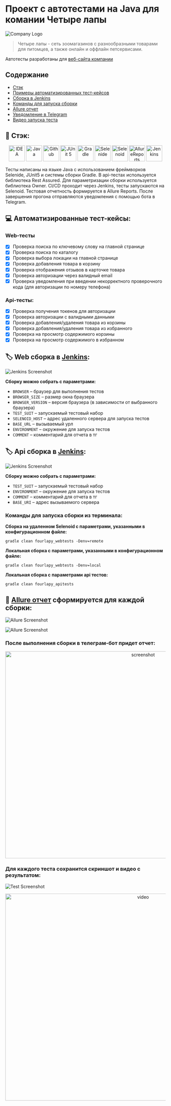 # Проект с автотестами на Java для комании Четыре лапы

![Company Logo](logos/4lapyLogo.png)

> Четыре лапы - сеть зоомагазинов с разнообразными товарами для питомцев, а также онлайн и оффлайн петсервисами.

Автотесты разработаны для [веб-сайта компании](https://4lapy.ru/)

## Содержание

- [Стэк](https://github.com/Mariia-Valisheva/4lapy-auto-tests?tab=readme-ov-file#%D1%81%D1%82%D1%8D%D0%BA)
- [Примеры автоматизированных тест-кейсов](https://github.com/Mariia-Valisheva/4lapy-auto-tests?tab=readme-ov-file#%D0%BF%D1%80%D0%B8%D0%BC%D0%B5%D1%80%D1%8B-%D0%B0%D0%B2%D1%82%D0%BE%D0%BC%D0%B0%D1%82%D0%B8%D0%B7%D0%B8%D1%80%D0%BE%D0%B2%D0%B0%D0%BD%D0%BD%D1%8B%D1%85-%D1%82%D0%B5%D1%81%D1%82-%D0%BA%D0%B5%D0%B9%D1%81%D0%BE%D0%B2)
- [Сборка в Jenkins](https://github.com/Mariia-Valisheva/4lapy-auto-tests?tab=readme-ov-file#%D1%81%D0%B1%D0%BE%D1%80%D0%BA%D0%B0-%D0%B2-jenkins)
- [Команды для запуска сборки](https://github.com/Mariia-Valisheva/4lapy-auto-tests?tab=readme-ov-file#%D0%BA%D0%BE%D0%BC%D0%B0%D0%BD%D0%B4%D1%8B-%D0%B4%D0%BB%D1%8F-%D0%B7%D0%B0%D0%BF%D1%83%D1%81%D0%BA%D0%B0-%D1%81%D0%B1%D0%BE%D1%80%D0%BA%D0%B8-%D0%B8%D0%B7-%D1%82%D0%B5%D1%80%D0%BC%D0%B8%D0%BD%D0%B0%D0%BB%D0%B0)
- [Allure отчет](https://github.com/Mariia-Valisheva/4lapy-auto-tests?tab=readme-ov-file#allure-%D0%BE%D1%82%D1%87%D0%B5%D1%82-%D1%81%D1%84%D0%BE%D1%80%D0%BC%D0%B8%D1%80%D1%83%D0%B5%D1%82%D1%81%D1%8F-%D0%B4%D0%BB%D1%8F-%D0%BA%D0%B0%D0%B6%D0%B4%D0%BE%D0%B9-%D1%81%D0%B1%D0%BE%D1%80%D0%BA%D0%B8)
- [Уведомление в Telegram ](https://github.com/Mariia-Valisheva/4lapy-auto-tests?tab=readme-ov-file#%D0%BF%D0%BE%D1%81%D0%BB%D0%B5-%D0%B2%D1%8B%D0%BF%D0%BE%D0%BB%D0%BD%D0%B5%D0%BD%D0%B8%D1%8F-%D1%81%D0%B1%D0%BE%D1%80%D0%BA%D0%B8-%D0%B2-%D1%82%D0%B5%D0%BB%D0%B5%D0%B3%D1%80%D0%B0%D0%BC-%D0%B1%D0%BE%D1%82-%D0%BF%D1%80%D0%B8%D0%B4%D0%B5%D1%82-%D0%BE%D1%82%D1%87%D0%B5%D1%82)
- [Видео запуска теста](https://github.com/Mariia-Valisheva/4lapy-auto-tests?tab=readme-ov-file#%D0%B4%D0%BB%D1%8F-%D0%BA%D0%B0%D0%B6%D0%B4%D0%BE%D0%B3%D0%BE-%D1%82%D0%B5%D1%81%D1%82%D0%B0-%D1%81%D0%BE%D1%85%D1%80%D0%B0%D0%BD%D0%B8%D1%82%D1%81%D1%8F-%D1%81%D0%BA%D1%80%D0%B8%D0%BD%D1%88%D0%BE%D1%82-%D0%B8-%D0%B2%D0%B8%D0%B4%D0%B5%D0%BE-%D1%81-%D1%80%D0%B5%D0%B7%D1%83%D0%BB%D1%8C%D1%82%D0%B0%D1%82%D0%BE%D0%BC)

## :floppy_disk: Стэк:

<p align="center">  
<a href="https://www.jetbrains.com/idea/"><img src="logos/IntelliJIDEAIcon.svg" width="50" height="50"  alt="IDEA"/></a>  
<a href="https://www.java.com/"><img src="logos/javaLogo.png" width="50" height="50"  alt="Java"/></a>  
<a href="https://github.com/"><img src="logos/githubLogo.png" width="50" height="50"  alt="Github"/></a>  
<a href="https://junit.org/junit5/"><img src="logos/junit5Logo.png" width="50" height="50"  alt="JUnit 5"/></a>  
<a href="https://gradle.org/"><img src="logos/Gradle.svg" width="50" height="50"  alt="Gradle"/></a>  
<a href="https://selenide.org/"><img src="logos/selenideLogo.png" width="50" height="50"  alt="Selenide"/></a>  
<a href="https://aerokube.com/selenoid/"><img src="logos/selenoidLogo.png" width="50" height="50"  alt="Selenoid"/></a>
<a href="https://allurereport.org/"><img src="logos/allurerepLogo.png" width="50" height="50"  alt="AllureReports"/></a>
<a href="https://www.jenkins.io/"><img src="logos/jenkins.svg" width="50" height="50"  alt="Jenkins"/></a>  
</p>

Тесты написаны на языке Java с использованием фреймворков Selenide, JUnit5 и системы сборки Gradle. В api-тестах
используется библиотека Rest Assured. Для параметризации сборки используется библиотека Owner.
CI/CD проходит через Jenkins, тесты запускаются на Selenoid. Тестовая отчетность формируется в Allure Reports. После
завершения прогона отправляются уведомления с помощью бота в Telegram.

## :computer: Автоматизированные тест-кейсы:

### Web-тесты
- [x] Проверка поиска по ключевому слову на главной странице
- [x] Проверка поиска по каталогу
- [x] Проверка выбора локации на главной странице
- [x] Проверка добавления товара в корзину
- [x] Проверка отображения отзывов в карточке товара
- [x] Проверка авторизации через валидный email
- [x] Проверка уведомления при введении некорректного проверочного кода (для авторизации по номеру телефона)

### Api-тесты:
- [x] Проверка получения токенов для авторизации
- [x] Проверка авторизации с валидными данными
- [x] Проверка добавления/удаления товара из корзины
- [x] Проверка добавления/удаления товара из избранного
- [x] Проверка на просмотр содержимого корзины
- [x] Проверка на просмотр содержимого в избранном

## :label: Web сборка в [Jenkins](https://jenkins.autotests.cloud/job/four-lapy-tests/):

![Jenkins Screenshot](screenshots/web.png)

**Сборку можно собрать с параметрами:**

* <code>BROWSER</code> – браузер для выполнения тестов
* <code>BROWSER_SIZE</code> – размер окна браузера
* <code>BROWSER_VERSION</code> – версия браузера (в зависимости от выбранного браузера)
* <code>TEST_SUIT</code> – запускаемый тестовый набор
* <code>SELENOID_HOST</code> – адрес удаленного сервера для запуска тестов
* <code>BASE_URL</code> – вызываемый урл
* <code>ENVIRONMENT</code> – окружение для запуска тестов
* <code>COMMENT</code> – комментарий для отчета в тг

## :label: Api сборка в [Jenkins](https://jenkins.autotests.cloud/job/four-lapy-tests/):
![Jenkins Screenshot](screenshots/api.png)

**Сборку можно собрать с параметрами:**
* <code>TEST_SUIT</code> – запускаемый тестовый набор
* <code>ENVIRONMENT</code> – окружение для запуска тестов
* <code>COMMENT</code> – комментарий для отчета в тг
* <code>BASE_URI</code> – адрес вызываемого сервера

### Команды для запуска сборки из терминала:

**Сборка на удаленном Selenoid с параметрами, указанными в конфигурационном файле:**

```
gradle clean fourlapy_webtests -Denv=remote
```

**Локальная сборка с параметрами, указанными в конфигурационном файле:**

```
gradle clean fourlapy_webtests -Denv=local
```

**Локальная сборка с параметрами api тестов:**

```
gradle clean fourlapy_apitests
```

## :page_facing_up: [Allure отчет](https://jenkins.autotests.cloud/job/four-lapy-tests/3/allure/) сформируется для каждой сборки:

![Allure Screenshot](screenshots/web_result.png)

![Allure Screenshot](screenshots/api_result.png)

### После выполнения сборки в телеграм-бот придет отчет:

<p align="center">
<img title="Tg Report" src="screenshots/tgscreen.png" width="850" height="650"  alt="screenshot">   
</p>

### Для каждого теста сохранится скриншот и видео с результатом:

![Test Screenshot](screenshots/17871b8f09d8859f.png)

<p align="center">
<img title="Selenoid Video" src="screenshots/testvideo.gif" width="850" height="650"  alt="video">   
</p>



